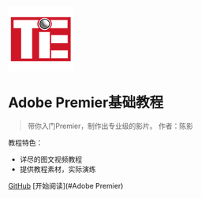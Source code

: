 ![logo](/pics/logo.png)

# Adobe Premier基础教程

> 带你入门Premier，制作出专业级的影片。
> 作者：陈影

教程特色：
- 详尽的图文视频教程
- 提供教程素材，实际演练

[GitHub](https://github.com/ilovetaoying/ilovetaoying.github.io)
[开始阅读](#Adobe Premier)
